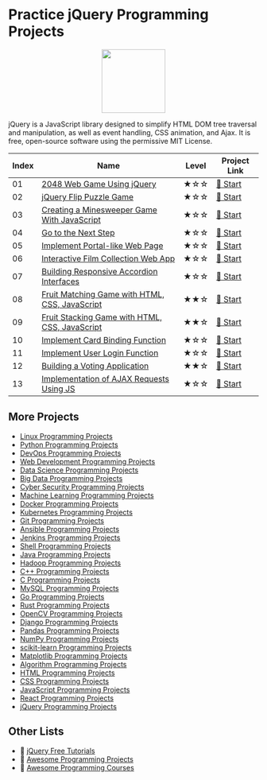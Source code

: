 # Practice jQuery Programming Projects

<div align="center">
<img width="128px" src="https://file.labex.io/path/gZnWhysfwRvq.png">
</div>

jQuery is a JavaScript library designed to simplify HTML DOM tree traversal and manipulation, as well as event handling, CSS animation, and Ajax. It is free, open-source software using the permissive MIT License.

|   Index | Name                                                                                                                        | Level   | Project Link                                                                            |
|---------|-----------------------------------------------------------------------------------------------------------------------------|---------|-----------------------------------------------------------------------------------------|
|      01 | [2048 Web Game Using jQuery](https://labex.io/courses/project-2048-web-game-using-jquery)                                   | ★☆☆     | [🚀 Start](https://labex.io/courses/project-2048-web-game-using-jquery)                  |
|      02 | [jQuery Flip Puzzle Game](https://labex.io/courses/project-jquery-flip-puzzle-game)                                         | ★☆☆     | [🚀 Start](https://labex.io/courses/project-jquery-flip-puzzle-game)                     |
|      03 | [Creating a Minesweeper Game With JavaScript](https://labex.io/courses/project-creating-a-minesweeper-game-with-javascript) | ★☆☆     | [🚀 Start](https://labex.io/courses/project-creating-a-minesweeper-game-with-javascript) |
|      04 | [Go to the Next Step](https://labex.io/courses/project-go-to-the-next-step)                                                 | ★☆☆     | [🚀 Start](https://labex.io/courses/project-go-to-the-next-step)                         |
|      05 | [Implement Portal-like Web Page](https://labex.io/courses/project-portal)                                                   | ★☆☆     | [🚀 Start](https://labex.io/courses/project-portal)                                      |
|      06 | [Interactive Film Collection Web App](https://labex.io/courses/project-collection-of-films)                                 | ★☆☆     | [🚀 Start](https://labex.io/courses/project-collection-of-films)                         |
|      07 | [Building Responsive Accordion Interfaces](https://labex.io/courses/project-folding-accordion)                              | ★☆☆     | [🚀 Start](https://labex.io/courses/project-folding-accordion)                           |
|      08 | [Fruit Matching Game with HTML, CSS, JavaScript](https://labex.io/courses/project-fruit-for-fun)                            | ★★☆     | [🚀 Start](https://labex.io/courses/project-fruit-for-fun)                               |
|      09 | [Fruit Stacking Game with HTML, CSS, JavaScript](https://labex.io/courses/project-fruit-stacker)                            | ★★☆     | [🚀 Start](https://labex.io/courses/project-fruit-stacker)                               |
|      10 | [Implement Card Binding Function](https://labex.io/courses/project-implement-card-binding-function)                         | ★☆☆     | [🚀 Start](https://labex.io/courses/project-implement-card-binding-function)             |
|      11 | [Implement User Login Function](https://labex.io/courses/project-implement-user-login-function)                             | ★☆☆     | [🚀 Start](https://labex.io/courses/project-implement-user-login-function)               |
|      12 | [Building a Voting Application](https://labex.io/courses/project-valuable-vote)                                             | ★★☆     | [🚀 Start](https://labex.io/courses/project-valuable-vote)                               |
|      13 | [Implementation of AJAX Requests Using JS](https://labex.io/courses/project-implementation-of-ajax-requests-using-js)       | ★☆☆     | [🚀 Start](https://labex.io/courses/project-implementation-of-ajax-requests-using-js)    |

## More Projects

- [Linux Programming Projects](https://github.com/labex-labs/practice-linux-programming-projects)
- [Python Programming Projects](https://github.com/labex-labs/practice-python-programming-projects)
- [DevOps Programming Projects](https://github.com/labex-labs/practice-devops-programming-projects)
- [Web Development Programming Projects](https://github.com/labex-labs/practice-web-development-programming-projects)
- [Data Science Programming Projects](https://github.com/labex-labs/practice-data-science-programming-projects)
- [Big Data Programming Projects](https://github.com/labex-labs/practice-bigdata-programming-projects)
- [Cyber Security Programming Projects](https://github.com/labex-labs/practice-cysec-programming-projects)
- [Machine Learning Programming Projects](https://github.com/labex-labs/practice-ml-programming-projects)
- [Docker Programming Projects](https://github.com/labex-labs/practice-docker-programming-projects)
- [Kubernetes Programming Projects](https://github.com/labex-labs/practice-kubernetes-programming-projects)
- [Git Programming Projects](https://github.com/labex-labs/practice-git-programming-projects)
- [Ansible Programming Projects](https://github.com/labex-labs/practice-ansible-programming-projects)
- [Jenkins Programming Projects](https://github.com/labex-labs/practice-jenkins-programming-projects)
- [Shell Programming Projects](https://github.com/labex-labs/practice-shell-programming-projects)
- [Java Programming Projects](https://github.com/labex-labs/practice-java-programming-projects)
- [Hadoop Programming Projects](https://github.com/labex-labs/practice-hadoop-programming-projects)
- [C++ Programming Projects](https://github.com/labex-labs/practice-cpp-programming-projects)
- [C Programming Projects](https://github.com/labex-labs/practice-c-programming-projects)
- [MySQL Programming Projects](https://github.com/labex-labs/practice-mysql-programming-projects)
- [Go Programming Projects](https://github.com/labex-labs/practice-go-programming-projects)
- [Rust Programming Projects](https://github.com/labex-labs/practice-rust-programming-projects)
- [OpenCV Programming Projects](https://github.com/labex-labs/practice-opencv-programming-projects)
- [Django Programming Projects](https://github.com/labex-labs/practice-django-programming-projects)
- [Pandas Programming Projects](https://github.com/labex-labs/practice-pandas-programming-projects)
- [NumPy Programming Projects](https://github.com/labex-labs/practice-numpy-programming-projects)
- [scikit-learn Programming Projects](https://github.com/labex-labs/practice-sklearn-programming-projects)
- [Matplotlib Programming Projects](https://github.com/labex-labs/practice-matplotlib-programming-projects)
- [Algorithm Programming Projects](https://github.com/labex-labs/practice-algorithm-programming-projects)
- [HTML Programming Projects](https://github.com/labex-labs/practice-html-programming-projects)
- [CSS Programming Projects](https://github.com/labex-labs/practice-css-programming-projects)
- [JavaScript Programming Projects](https://github.com/labex-labs/practice-javascript-programming-projects)
- [React Programming Projects](https://github.com/labex-labs/practice-react-programming-projects)
- [jQuery Programming Projects](https://github.com/labex-labs/practice-jquery-programming-projects)


## Other Lists

- 🔗 [jQuery Free Tutorials](https://github.com/labex-labs/jquery-free-tutorials)
- 🔗 [Awesome Programming Projects](https://github.com/labex-labs/awesome-programming-projects)
- 🔗 [Awesome Programming Courses](https://github.com/labex-labs/awesome-programming-courses)


